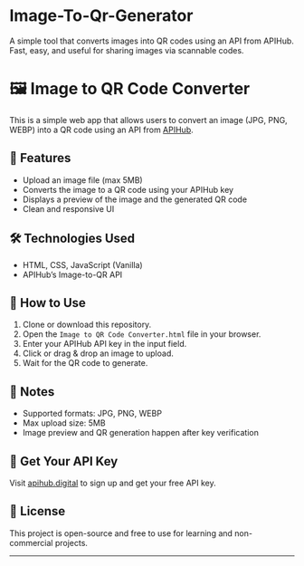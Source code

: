 # Image-To-Qr-Generator
A simple tool that converts images into QR codes using an API from APIHub. Fast, easy, and useful for sharing images via scannable codes.
# 🖼️ Image to QR Code Converter

This is a simple web app that allows users to convert an image (JPG, PNG, WEBP) into a QR code using an API from [APIHub](https://apihub.digital).

## 🔧 Features

- Upload an image file (max 5MB)
- Converts the image to a QR code using your APIHub key
- Displays a preview of the image and the generated QR code
- Clean and responsive UI

## 🛠️ Technologies Used

- HTML, CSS, JavaScript (Vanilla)
- APIHub’s Image-to-QR API

## 🚀 How to Use

1. Clone or download this repository.
2. Open the `Image to QR Code Converter.html` file in your browser.
3. Enter your APIHub API key in the input field.
4. Click or drag & drop an image to upload.
5. Wait for the QR code to generate.

## 📌 Notes

- Supported formats: JPG, PNG, WEBP
- Max upload size: 5MB
- Image preview and QR generation happen after key verification

## 🔑 Get Your API Key

Visit [apihub.digital](https://apihub.digital) to sign up and get your free API key.

## 📄 License

This project is open-source and free to use for learning and non-commercial projects.

---

